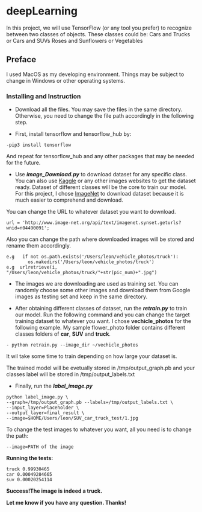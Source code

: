 # deepLearning

In this project, we will use TensorFlow (or any tool you prefer) to recognize between two classes of objects. These classes could be: Cars and Trucks or Cars and SUVs Roses and Sunflowers or Vegetables

## Preface

I used MacOS as my developing environment. Things may be subject to change in Windows or other operating systems.



### Installing and Instruction

- Download all the files. You may save the files in the same directory. Otherwise, you need to change the file path accordingly in the following step.

- First, install tensorflow and tensorflow_hub by:

```
-pip3 install tensorflow
```

And repeat for tensorflow_hub and any other packages that may be needed for the future. 

- Use **_image_Download.py_** to download dataset for any specific class. You can also use [Kaggle](https://www.kaggle.com/) or any other images websites to get the dataset ready. Dataset of different classes will be the core to train our model. For this project, I chose [ImageNet](http://www.image-net.org/) to download dataset because it is much easier to comprehend and download.  

You can change the URL to whatever dataset you want to download. 
```
url = 'http://www.image-net.org/api/text/imagenet.synset.geturls?wnid=n04490091';
```
Also you can change the path where downloaded images will be stored and rename them accordingly.
```
e.g   if not os.path.exists('/Users/leon/vehicle_photos/truck'):
        os.makedirs('/Users/leon/vehicle_photos/truck')
e.g  urlretrieve(i, "/Users/leon/vehicle_photos/truck/"+str(pic_num)+".jpg")
```

* The images we are downloading are used as training set. You can randomly choose some other images and download them from Google images as testing set and keep in the same directory.

- After obtaining different classes of dataset, run the **_retrain.py_** to train our model. Run the following command and you can change the target training dataset to whatever you want. I chose **vechicle_photos** for the following example. My sample flower_photo folder contains different classes folders of **car**, **SUV** and **truck**.
```
- python retrain.py --image_dir ~/vechicle_photos
```

It wil take some time to train depending on how large your dataset is. 

The trained model will be evetually stored in /tmp/output_graph.pb and your classes label will be stored in /tmp/output_labels.txt

- Finally, run the **_label_image.py_** 
```
python label_image.py \
--graph=/tmp/output_graph.pb --labels=/tmp/output_labels.txt \
--input_layer=Placeholder \
--output_layer=final_result \
--image=$HOME/Users/leon/SUV_car_truck_test/1.jpg
```
To change the test images to whatever you want, all you need is to change the path:
```
--image=PATH of the image
```
**Running the tests:**
```
truck 0.99930465
car 0.00049284665
suv 0.00020254114
```

**Success!The image is indeed a truck.**



**Let me know if you have any question. Thanks!**
